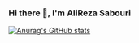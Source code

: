 ### Hi there 👋, I'm AliReza Sabouri

[![Anurag's GitHub stats](https://github-readme-stats.vercel.app/api?username=alirezanet)](https://github.com/anuraghazra/github-readme-stats)


<!--
**alirezanet/alirezanet** is a ✨ _special_ ✨ repository because its `README.md` (this file) appears on your GitHub profile.

Here are some ideas to get you started:

- 🔭 I’m currently working on ...
- 🌱 I’m currently learning ...
- 👯 I’m looking to collaborate on ...
- 🤔 I’m looking for help with ...
- 💬 Ask me about ...
- 📫 How to reach me: ...
- 😄 Pronouns: ...
- ⚡ Fun fact: ...
-->
